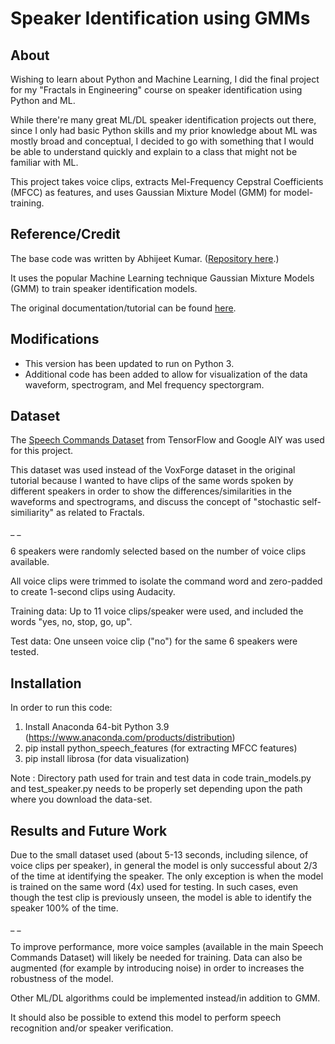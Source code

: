 # Speaker Identification using GMMs #



## About ##

Wishing to learn about Python and Machine Learning, I did the final project for my "Fractals in Engineering" course on speaker identification using Python and ML.

While there're many great ML/DL speaker identification projects out there, since I only had basic Python skills and my prior knowledge about ML was mostly broad and conceptual, I decided to go with something that I would be able to understand quickly and explain to a class that might not be familiar with ML.

This project takes voice clips, extracts Mel-Frequency Cepstral Coefficients (MFCC) as features, and uses Gaussian Mixture Model (GMM) for model-training.

## Reference/Credit ##

The base code was written by Abhijeet Kumar. (<a href = "https://github.com/abhijeet3922/Speaker-identification-using-GMMs">Repository here</a>.)

It uses the popular Machine Learning technique Gaussian Mixture Models (GMM) to train speaker identification models.

The original documentation/tutorial can be found <a href="https://appliedmachinelearning.wordpress.com/2017/11/14/spoken-speaker-identification-based-on-gaussian-mixture-models-python-implementation/">here</a>.


## Modifications ##

- This version has been updated to run on Python 3.
- Additional code has been added to allow for visualization of the data waveform, spectrogram, and Mel frequency spectorgram.



## Dataset ##

The <a href="https://ai.googleblog.com/2017/08/launching-speech-commands-dataset.html">Speech Commands Dataset</a> from TensorFlow and Google AIY was used for this project.

This dataset was used instead of the VoxForge dataset in the original tutorial because I wanted to have clips of the same words spoken by different speakers in order to show the differences/similarities in the waveforms and spectrograms, and discuss the concept of "stochastic self-similiarity" as related to Fractals.

_ _

6 speakers were randomly selected based on the number of voice clips available.

All voice clips were trimmed to isolate the command word and zero-padded to create 1-second clips using Audacity.

Training data: Up to 11 voice clips/speaker were used, and included the words "yes, no, stop, go, up".

Test data: One unseen voice clip ("no") for the same 6 speakers were tested. 



## Installation ##

In order to run this code:

1.  Install Anaconda 64-bit Python 3.9 (https://www.anaconda.com/products/distribution)
2.  pip install python_speech_features (for extracting MFCC features)
3.  pip install librosa (for data visualization)

Note : Directory path used for train and test data in code train_models.py and test_speaker.py needs to be properly set depending upon the path where you download the data-set.



## Results and Future Work ##

Due to the small dataset used (about 5-13 seconds, including silence, of voice clips per speaker), in general the model is only successful about 2/3 of the time at identifying the speaker. The only exception is when the model is trained on the same word (4x) used for testing. In such cases, even though the test clip is previously unseen, the model is able to identify the speaker 100% of the time.

_ _

To improve performance, more voice samples (available in the main Speech Commands Dataset) will likely be needed for training. Data can also be augmented (for example by introducing noise) in order to increases the robustness of the model. 

Other ML/DL algorithms could be implemented instead/in addition to GMM.

It should also be possible to extend this model to perform speech recognition and/or speaker verification.
